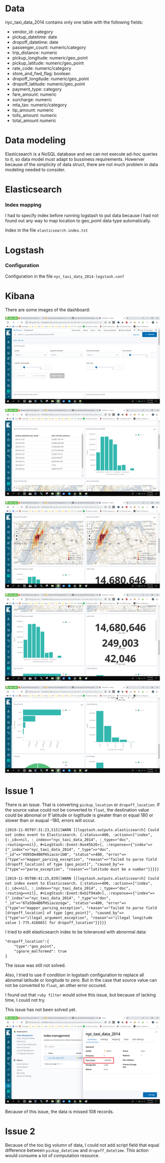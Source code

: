 # Data
nyc_taxi_data_2014 contains only one table with the following fields: 
- vendor_id: category
- pickup_datetime: date
- dropoff_datetime: date 
- passenger_count: numeric/category
- trip_distance: numeric 
- pickup_longitude: numeric/geo_point 
- pickup_latitude: numeric/geo_point 
- rate_code: numeric/category
- store_and_fwd_flag: boolean 
- dropoff_longitude: numeric/geo_point 
- dropoff_latitude: numeric/geo_point 
- payment_type: category
- fare_amount: numeric
- surcharge: numeric 
- mta_tax: numeric/category
- tip_amount: numeric 
- tolls_amount: numeric
- total_amount numeric

# Data modeling
Elasticsearch is a NoSQL database and we can not execute ad-hoc queries to it, so data model must adapt to bussiness requirements. Howerver because of the simplicity of data struct, there are not much problem in data modeling needed to consider.

# Elasticsearch 

### Index mapping 
I had to specify index before running logstash to put data because I had not found out any way to map location to geo_point data type automatically.

Index in the file `elasticsearch-index.txt`

# Logstash 

### Configuration
Configuration in the file `nyc_taxi_data_2014-logstash.conf`

# Kibana
There are some images of the dashboard:

![dashboard 1](./images/db-1.png)

![dashboard 2](./images/db-2.png)

![dashboard 3](./images/db-3.png)

![dashboard 4](./images/db-4.png)

![dashboard 5](./images/db-5.png)

# Issue 1
There is an issue. That is converting `pickup_location` or `dropoff_location`. If the source value could not be converted to `float`, the destination value could be abnomal or If latitude or logtitude is greater than or equal 180 or slower than or euqual -180, errors will occur. 

```
[2019-11-05T07:31:23,515][WARN ][logstash.outputs.elasticsearch] Could not index event to Elasticsearch. {:status=>400, :action=>["index", {:_id=>nil, :_index=>"nyc_taxi_data_2014", :_type=>"doc", :routing=>nil}, #<LogStash::Event:0xe45b26>], :response=>{"index"=>{"_index"=>"nyc_taxi_data_2014", "_type"=>"doc", "_id"=>"VO95Om4B6PHSiacoribN", "status"=>400, "error"=>{"type"=>"mapper_parsing_exception", "reason"=>"failed to parse field [dropoff_location] of type [geo_point]", "caused_by"=>{"type"=>"parse_exception", "reason"=>"latitude must be a number"}}}}}
```

```
[2019-11-05T08:41:25,839][WARN ][logstash.outputs.elasticsearch] Could not index event to Elasticsearch. {:status=>400, :action=>["index", {:_id=>nil, :_index=>"nyc_taxi_data_2014", :_type=>"doc", :routing=>nil}, #<LogStash::Event:0xb2f94a0>], :response=>{"index"=>{"_index"=>"nyc_taxi_data_2014", "_type"=>"doc", "_id"=>"6Ta5Om4B6PHSiacozogw", "status"=>400, "error"=>{"type"=>"mapper_parsing_exception", "reason"=>"failed to parse field [dropoff_location] of type [geo_point]", "caused_by"=>{"type"=>"illegal_argument_exception", "reason"=>"illegal longitude value [-775.416665] for dropoff_location"}}}}}
```

I tried to edit elasticsearch index to be toleranced with abnormal data:

```
"dropoff_location":{ 
	"type":"geo_point",
	"ignore_malformed": true
}
```

The issue was still not solved.

Also, I tried to use if condition in logstash configuration to replace all abnomal latitude or longitude to zero. But in the case that source value can not be converted to `float`, an other error occured. 

I found out that `ruby filter` would solve this issue, but because of lacking time, I could not try.

This issue has not been solved yet.

![issue 1](./images/db-7.png)

Because of this issue, the data is missed 108 records.

# Issue 2
Because of the too big volumn of data, I could not add script field that equal difference between `pickup_datetime` and `dropoff_datetime`. This action would consume a lot of computation resource.